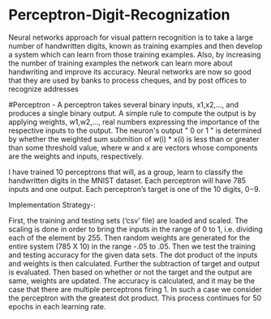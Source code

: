 # Perceptron-Digit-Recognization
Neural networks approach for visual pattern recognition is to take a large number of handwritten digits, known as training examples and then develop a system which can learn from those training examples. 
Also, by increasing the number of training examples the network can learn more about handwriting and improve its accuracy. Neural networks are now so good that they are used by banks to process cheques, and by post offices to recognize addresses

#Perceptron - A perceptron takes several binary inputs, x1,x2,…, and produces a single binary output.
A simple rule to compute the output is by applying weights, w1,w2,…, real numbers expressing the importance of the respective inputs to the output. The neuron's output " 0 or 1 " is determined by whether the weighted sum submition of w(i) * x(i) is less than or greater than some threshold value, where w and x are vectors whose components are the weights and inputs, respectively. 

I have trained 10 perceptrons that will, as a group, learn to classify the handwritten digits in the MNIST dataset. Each perceptron will have 785 inputs and one output. Each perceptron’s target is one of the 10 digits, 0−9.

Implementation Strategy-:

First, the training and testing sets (‘csv’ file) are loaded and scaled. The scaling is done in order to bring the inputs in the range of 0 to 1, i.e. dividing each of the element by 255. 
Then random weights are generated for the entire system (785 X 10) in the range -.05 to .05. 
Then we test the training and testing accuracy for the given data sets. 
The dot product of the inputs and weights is then calculated. Further the subtraction of target and output is evaluated. 
Then based on whether or not the target and the output are same, weights are updated. 
The accuracy is calculated, and it may be the case that there are multiple perceptrons firing 1. In such a case we consider the perceptron with the greatest dot product. This process continues for 50 epochs in each learning rate.

